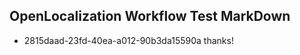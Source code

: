 ## OpenLocalization Workflow Test MarkDown
* 2815daad-23fd-40ea-a012-90b3da15590a thanks!

<!--HONumber=Sep16_HO1-->


